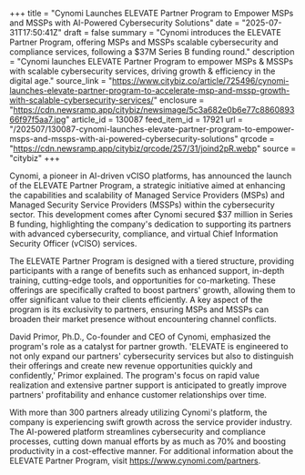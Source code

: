 +++
title = "Cynomi Launches ELEVATE Partner Program to Empower MSPs and MSSPs with AI-Powered Cybersecurity Solutions"
date = "2025-07-31T17:50:41Z"
draft = false
summary = "Cynomi introduces the ELEVATE Partner Program, offering MSPs and MSSPs scalable cybersecurity and compliance services, following a $37M Series B funding round."
description = "Cynomi launches ELEVATE Partner Program to empower MSPs & MSSPs with scalable cybersecurity services, driving growth & efficiency in the digital age."
source_link = "https://www.citybiz.co/article/725496/cynomi-launches-elevate-partner-program-to-accelerate-msp-and-mssp-growth-with-scalable-cybersecurity-services/"
enclosure = "https://cdn.newsramp.app/citybiz/newsimage/5c3a682e0b6e77c886089366f97f5aa7.jpg"
article_id = 130087
feed_item_id = 17921
url = "/202507/130087-cynomi-launches-elevate-partner-program-to-empower-msps-and-mssps-with-ai-powered-cybersecurity-solutions"
qrcode = "https://cdn.newsramp.app/citybiz/qrcode/257/31/joind2pR.webp"
source = "citybiz"
+++

<p>Cynomi, a pioneer in AI-driven vCISO platforms, has announced the launch of the ELEVATE Partner Program, a strategic initiative aimed at enhancing the capabilities and scalability of Managed Service Providers (MSPs) and Managed Security Service Providers (MSSPs) within the cybersecurity sector. This development comes after Cynomi secured $37 million in Series B funding, highlighting the company's dedication to supporting its partners with advanced cybersecurity, compliance, and virtual Chief Information Security Officer (vCISO) services.</p><p>The ELEVATE Partner Program is designed with a tiered structure, providing participants with a range of benefits such as enhanced support, in-depth training, cutting-edge tools, and opportunities for co-marketing. These offerings are specifically crafted to boost partners' growth, allowing them to offer significant value to their clients efficiently. A key aspect of the program is its exclusivity to partners, ensuring MSPs and MSSPs can broaden their market presence without encountering channel conflicts.</p><p>David Primor, Ph.D., Co-founder and CEO of Cynomi, emphasized the program's role as a catalyst for partner growth. 'ELEVATE is engineered to not only expand our partners' cybersecurity services but also to distinguish their offerings and create new revenue opportunities quickly and confidently,' Primor explained. The program's focus on rapid value realization and extensive partner support is anticipated to greatly improve partners' profitability and enhance customer relationships over time.</p><p>With more than 300 partners already utilizing Cynomi's platform, the company is experiencing swift growth across the service provider industry. The AI-powered platform streamlines cybersecurity and compliance processes, cutting down manual efforts by as much as 70% and boosting productivity in a cost-effective manner. For additional information about the ELEVATE Partner Program, visit <a href='https://www.cynomi.com/partners' rel='nofollow' target='_blank'>https://www.cynomi.com/partners</a>.</p>